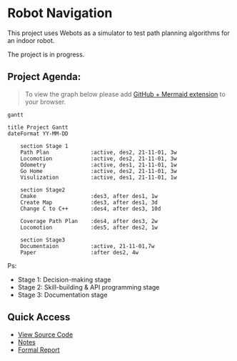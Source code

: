 # Robot Navigation 

This project uses Webots as a simulator to test path planning algorithms for an indoor robot.

The project is in progress.

## Project Agenda:

> To view the graph below please add [GitHub + Mermaid extension](https://github.com/BackMarket/github-mermaid-extension) to your browser.

```mermaid
gantt

title Project Gantt
dateFormat YY-MM-DD

    section Stage 1
    Path Plan             :active, des2, 21-11-01, 3w
    Locomotion            :active, des2, 21-11-01, 3w
    Odometry              :active, des1, 21-11-01, 1w
    Go Home               :active, des2, 21-11-01, 3w
    Visulization          :active, des1, 21-11-01, 1w

    section Stage2
    Cmake                 :des3, after des1, 1w
    Create Map            :des3, after des1, 3d
    Change C to C++       :des4, after des3, 10d

    Coverage Path Plan    :des4, after des3, 2w
    Locomotion            :des5, after des2, 1w

    section Stage3
    Documentaion          :active, 21-11-01,7w
    Paper                 :after des2, 4w

```

Ps:
- Stage 1: Decision-making stage
- Stage 2: Skill-building & API programming stage
- Stage 3: Documentation stage

## Quick Access

- [View Source Code](https://github.com/Alexbeast-CN/Robot_navigation_webots/tree/main/Controller)
- [Notes](https://github.com/Alexbeast-CN/Robot_navigation_webots/tree/main/Doc/Useful%20Knowlege)
- [Formal Report](https://github.com/Alexbeast-CN/Robot_navigation_webots/tree/main/RS_Report)